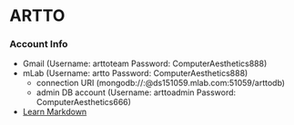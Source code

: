 # ARTTO #

### Account Info ###

* Gmail (Username: arttoteam Password: ComputerAesthetics888)
* mLab (Username: artto Password: ComputerAesthetics888)
    * connection URI (mongodb://<dbuser>:<dbpassword>@ds151059.mlab.com:51059/arttodb)
    * admin DB account (Username: arttoadmin Password: ComputerAesthetics666)
* [Learn Markdown](https://bitbucket.org/tutorials/markdowndemo)